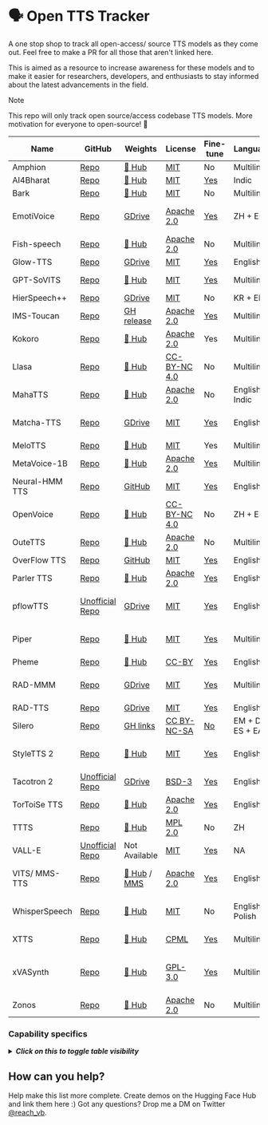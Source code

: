# 🗣️ Open TTS Tracker

A one stop shop to track all open-access/ source TTS models as they come out. Feel free to make a PR for all those that aren't linked here.

This is aimed as a resource to increase awareness for these models and to make it easier for researchers, developers, and enthusiasts to stay informed about the latest advancements in the field.

> [!NOTE]  
> This repo will only track open source/access codebase TTS models. More motivation for everyone to open-source! 🤗

| Name | GitHub | Weights | License | Fine-tune | Languages | Paper | Demo | Issues |
|---|---|---|---|---|---|---|---|---|
| Amphion | [Repo](https://github.com/open-mmlab/Amphion) | [🤗 Hub](https://huggingface.co/amphion) | [MIT](https://github.com/open-mmlab/Amphion/blob/main/LICENSE) | No | Multilingual | [Paper](https://arxiv.org/abs/2312.09911) | [🤗 Space](https://huggingface.co/amphion) |  |
| AI4Bharat | [Repo](https://github.com/AI4Bharat/Indic-TTS) | [🤗 Hub](https://huggingface.co/ai4bharat) | [MIT](https://github.com/AI4Bharat/Indic-TTS/blob/master/LICENSE.txt) | [Yes](https://github.com/AI4Bharat/Indic-TTS?tab=readme-ov-file#training-steps) | Indic | [Paper](https://arxiv.org/abs/2211.09536) | [Demo](https://models.ai4bharat.org/#/tts) |
| Bark | [Repo](https://github.com/huggingface/transformers/tree/main/src/transformers/models/bark) | [🤗 Hub](https://huggingface.co/suno/bark) | [MIT](https://github.com/suno-ai/bark/blob/main/LICENSE) | No | Multilingual | [Paper](https://arxiv.org/abs/2209.03143) | [🤗 Space](https://huggingface.co/spaces/suno/bark) |  |
| EmotiVoice | [Repo](https://github.com/netease-youdao/EmotiVoice) | [GDrive](https://drive.google.com/drive/folders/1y6Xwj_GG9ulsAonca_unSGbJ4lxbNymM) | [Apache 2.0](https://github.com/netease-youdao/EmotiVoice/blob/main/LICENSE) | [Yes](https://github.com/netease-youdao/EmotiVoice/wiki/Voice-Cloning-with-your-personal-data) | ZH + EN | Not Available | Not Available | Separate [GUI agreement](https://github.com/netease-youdao/EmotiVoice/blob/main/EmotiVoice_UserAgreement_%E6%98%93%E9%AD%94%E5%A3%B0%E7%94%A8%E6%88%B7%E5%8D%8F%E8%AE%AE.pdf) |
| Fish-speech | [Repo](https://github.com/fishaudio/fish-speech) | [🤗 Hub](https://huggingface.co/fishaudio) | [Apache 2.0](https://github.com/fishaudio/fish-speech/blob/main/LICENSE) | No | Multilingual | [Paper](https://arxiv.org/abs/2411.01156) | [🤗 Space](https://huggingface.co/spaces/fishaudio/fish-speech-1) | |
| Glow-TTS | [Repo](https://github.com/jaywalnut310/glow-tts) | [GDrive](https://drive.google.com/file/d/1JiCMBVTG4BMREK8cT3MYck1MgYvwASL0/view) | [MIT](https://github.com/jaywalnut310/glow-tts/blob/master/LICENSE) | [Yes](https://github.com/jaywalnut310/glow-tts?tab=readme-ov-file#2-pre-requisites) | English | [Paper](https://arxiv.org/abs/2005.11129) | [GH Pages](https://jaywalnut310.github.io/glow-tts-demo/index.html) |  |
| GPT-SoVITS | [Repo](https://github.com/RVC-Boss/GPT-SoVITS) | [🤗 Hub](https://huggingface.co/lj1995/GPT-SoVITS) | [MIT](https://github.com/RVC-Boss/GPT-SoVITS/blob/main/LICENSE) | [Yes](https://github.com/RVC-Boss/GPT-SoVITS?tab=readme-ov-file#pretrained-models) | Multilingual | Not Available | Not Available | |
| HierSpeech++ | [Repo](https://github.com/sh-lee-prml/HierSpeechpp) | [GDrive](https://drive.google.com/drive/folders/1-L_90BlCkbPyKWWHTUjt5Fsu3kz0du0w) | [MIT](https://github.com/sh-lee-prml/HierSpeechpp/blob/main/LICENSE) | No | KR + EN | [Paper](https://arxiv.org/abs/2311.12454) | [🤗 Space](https://huggingface.co/spaces/LeeSangHoon/HierSpeech_TTS) | |
| IMS-Toucan | [Repo](https://github.com/DigitalPhonetics/IMS-Toucan) | [GH release](https://github.com/DigitalPhonetics/IMS-Toucan/tags) | [Apache 2.0](https://github.com/DigitalPhonetics/IMS-Toucan/blob/ToucanTTS/LICENSE) | [Yes](https://github.com/DigitalPhonetics/IMS-Toucan#build-a-toucantts-pipeline) | Multilingual | [Paper](https://arxiv.org/abs/2206.12229) | [🤗 Space](https://huggingface.co/spaces/Flux9665/IMS-Toucan) |  |
| Kokoro | [Repo](https://github.com/hexgrad/kokoro) | [🤗 Hub](https://huggingface.co/hexgrad) | [Apache 2.0](https://github.com/hexgrad/kokoro/blob/main/LICENSE)  | Yes | Multilingual | | [🤗 Space](https://huggingface.co/spaces/hexgrad/Kokoro-TTS) | |
| Llasa | [Repo](https://github.com/zhenye234/LLaSA_training) | [🤗 Hub](https://huggingface.co/HKUSTAudio) | [CC-BY-NC 4.0](https://github.com/zhenye234/LLaSA_training/blob/main/LICENSE) | No | Multilingual | [Paper](https://arxiv.org/abs/2502.04128) | [🤗 Space](https://huggingface.co/spaces/zhenye234/LLaSA_TTS) | |
| MahaTTS | [Repo](https://github.com/dubverse-ai/MahaTTS) | [🤗 Hub](https://huggingface.co/Dubverse/MahaTTS) | [Apache 2.0](https://github.com/dubverse-ai/MahaTTS/blob/main/LICENSE) | No | English + Indic | Not Available | [Recordings](https://github.com/dubverse-ai/MahaTTS/blob/main/README.md#sample-outputs), [Colab](https://colab.research.google.com/drive/1qkZz2km-PX75P0f6mUb2y5e-uzub27NW?usp=sharing) | |
| Matcha-TTS | [Repo](https://github.com/shivammehta25/Matcha-TTS) | [GDrive](https://drive.google.com/drive/folders/17C_gYgEHOxI5ZypcfE_k1piKCtyR0isJ) | [MIT](https://github.com/shivammehta25/Matcha-TTS/blob/main/LICENSE) | [Yes](https://github.com/shivammehta25/Matcha-TTS/tree/main#train-with-your-own-dataset) | English | [Paper](https://arxiv.org/abs/2309.03199) | [🤗 Space](https://huggingface.co/spaces/shivammehta25/Matcha-TTS) | GPL-licensed phonemizer |
| MeloTTS | [Repo](https://github.com/myshell-ai/MeloTTS) | [🤗 Hub](https://huggingface.co/myshell-ai/) | [MIT](https://github.com/myshell-ai/MeloTTS/blob/main/LICENSE) | Yes | Multilingual | | [🤗 Space](https://huggingface.co/spaces/mrfakename/MeloTTS) | |
| MetaVoice-1B | [Repo](https://github.com/metavoiceio/metavoice-src) | [🤗 Hub](https://huggingface.co/metavoiceio/metavoice-1B-v0.1/tree/main) | [Apache 2.0](https://github.com/metavoiceio/metavoice-src/blob/main/LICENSE) | [Yes](https://github.com/metavoiceio/metavoice-src?tab=readme-ov-file) | Multilingual | Not Available | [🤗 Space](https://ttsdemo.themetavoice.xyz/) |  |
| Neural-HMM TTS | [Repo](https://github.com/shivammehta25/Neural-HMM) | [GitHub](https://github.com/shivammehta25/Neural-HMM/releases) | [MIT](https://github.com/shivammehta25/Neural-HMM/blob/main/LICENSE) | [Yes](https://github.com/shivammehta25/Neural-HMM?tab=readme-ov-file#setup-and-training-using-lj-speech) | English | [Paper](https://arxiv.org/abs/2108.13320) | [GH Pages](https://shivammehta25.github.io/Neural-HMM/) |  |
| OpenVoice | [Repo](https://github.com/myshell-ai/OpenVoice) | [🤗 Hub](https://huggingface.co/myshell-ai/OpenVoice) | [CC-BY-NC 4.0](https://github.com/myshell-ai/OpenVoice/blob/main/LICENSE) | No | ZH + EN | [Paper](https://arxiv.org/abs/2312.01479) | [🤗 Space](https://huggingface.co/spaces/myshell-ai/OpenVoice) | Non Commercial |
| OuteTTS | [Repo](https://github.com/edwko/OuteTTS) | [🤗 Hub](https://huggingface.co/OuteAI/) | [Apache 2.0](https://github.com/edwko/OuteTTS/blob/main/LICENSE) | No | Multilingual | | [🤗 Space](https://huggingface.co/spaces/OuteAI/OuteTTS-0.3-1B-Demo) | |
| OverFlow TTS | [Repo](https://github.com/shivammehta25/OverFlow) | [GitHub](https://github.com/shivammehta25/OverFlow/releases) | [MIT](https://github.com/shivammehta25/OverFlow/blob/main/LICENSE) | [Yes](https://github.com/shivammehta25/OverFlow/tree/main?tab=readme-ov-file#setup-and-training-using-lj-speech) | English | [Paper](https://arxiv.org/abs/2211.06892) | [GH Pages](https://shivammehta25.github.io/OverFlow/) |  |
| Parler TTS | [Repo](https://github.com/huggingface/parler-tts) | [🤗 Hub](https://huggingface.co/parler-tts/parler_tts_mini_v0.1) | [Apache 2.0](https://github.com/huggingface/parler-tts/blob/main/LICENSE) | [Yes](https://github.com/huggingface/parler-tts/tree/main/training) | English | Not Available | Not Available | |
| pflowTTS | [Unofficial Repo](https://github.com/p0p4k/pflowtts_pytorch) | [GDrive](https://drive.google.com/drive/folders/1x-A2Ezmmiz01YqittO_GLYhngJXazaF0) | [MIT](https://github.com/p0p4k/pflowtts_pytorch/blob/master/LICENSE) | [Yes](https://github.com/p0p4k/pflowtts_pytorch#instructions-to-run) | English | [Paper](https://openreview.net/pdf?id=zNA7u7wtIN) | Not Available | GPL-licensed phonemizer |
| Piper | [Repo](https://github.com/rhasspy/piper) | [🤗 Hub](https://huggingface.co/datasets/rhasspy/piper-checkpoints/) | [MIT](https://github.com/rhasspy/piper/blob/master/LICENSE.md) | [Yes](https://github.com/rhasspy/piper/blob/master/TRAINING.md) | Multilingual | Not Available | Not Available | [GPL-licensed phonemizer](https://github.com/rhasspy/piper/issues/93) |
| Pheme | [Repo](https://github.com/PolyAI-LDN/pheme) | [🤗 Hub](https://huggingface.co/PolyAI/pheme) | [CC-BY](https://github.com/PolyAI-LDN/pheme/blob/main/LICENSE) | [Yes](https://github.com/PolyAI-LDN/pheme#training) | English | [Paper](https://arxiv.org/abs/2401.02839) | [🤗 Space](https://huggingface.co/spaces/PolyAI/pheme) |  |
| RAD-MMM | [Repo](https://github.com/NVIDIA/RAD-MMM) | [GDrive](https://drive.google.com/file/d/1p8SEVHRlyLQpQnVP2Dc66RlqJVVRDCsJ/view) | [MIT](https://github.com/NVIDIA/RAD-MMM/blob/main/LICENSE) | [Yes](https://github.com/NVIDIA/RAD-MMM?tab=readme-ov-file#training) | Multilingual | [Paper](https://arxiv.org/pdf/2301.10335.pdf) | [Jupyter Notebook](https://github.com/NVIDIA/RAD-MMM/blob/main/inference.ipynb), [Webpage](https://research.nvidia.com/labs/adlr/projects/radmmm/) |  |
| RAD-TTS | [Repo](https://github.com/NVIDIA/radtts) | [GDrive](https://drive.google.com/file/d/1Rb2VMUwQahGrnpFSlAhCPh7OpDN3xgOr/view?usp=sharing) | [MIT](https://github.com/NVIDIA/radtts/blob/main/LICENSE) | [Yes](https://github.com/NVIDIA/radtts#training-radtts-without-pitch-and-energy-conditioning) | English | [Paper](https://openreview.net/pdf?id=0NQwnnwAORi) | [GH Pages](https://nv-adlr.github.io/RADTTS) |  |
| Silero | [Repo](https://github.com/snakers4/silero-models) | [GH links](https://github.com/snakers4/silero-models/blob/master/models.yml) | [CC BY-NC-SA](https://github.com/snakers4/silero-models/blob/master/LICENSE) | [No](https://github.com/snakers4/silero-models/discussions/78) | EM + DE + ES + EA | Not Available | Not Available | [Non Commercial](https://github.com/snakers4/silero-models/wiki/Licensing-and-Tiers) |
| StyleTTS 2 | [Repo](https://github.com/yl4579/StyleTTS2) | [🤗 Hub](https://huggingface.co/yl4579/StyleTTS2-LibriTTS/tree/main) | [MIT](https://github.com/yl4579/StyleTTS2/blob/main/LICENSE) | [Yes](https://github.com/yl4579/StyleTTS2#finetuning) | English | [Paper](https://arxiv.org/abs/2306.07691) | [🤗 Space](https://huggingface.co/spaces/styletts2/styletts2) | GPL-licensed phonemizer |
| Tacotron 2 | [Unofficial Repo](https://github.com/NVIDIA/tacotron2) | [GDrive](https://drive.google.com/file/d/1c5ZTuT7J08wLUoVZ2KkUs_VdZuJ86ZqA/view) | [BSD-3](https://github.com/NVIDIA/tacotron2/blob/master/LICENSE) | [Yes](https://github.com/NVIDIA/tacotron2/tree/master?tab=readme-ov-file#training) | English | [Paper](https://arxiv.org/abs/1712.05884) | [Webpage](https://google.github.io/tacotron/publications/tacotron2/) |  |
| TorToiSe TTS | [Repo](https://github.com/neonbjb/tortoise-tts) | [🤗 Hub](https://huggingface.co/jbetker/tortoise-tts-v2) | [Apache 2.0](https://github.com/neonbjb/tortoise-tts/blob/main/LICENSE) | [Yes](https://git.ecker.tech/mrq/tortoise-tts) | English | [Technical report](https://arxiv.org/abs/2305.07243) | [🤗 Space](https://huggingface.co/spaces/Manmay/tortoise-tts) |  |
| TTTS | [Repo](https://github.com/adelacvg/ttts) | [🤗 Hub](https://huggingface.co/adelacvg/TTTS) | [MPL 2.0](https://github.com/adelacvg/ttts/blob/master/LICENSE) | No | ZH | Not Available | [Colab](https://colab.research.google.com/github/adelacvg/ttts/blob/master/demo.ipynb), [🤗 Space](https://huggingface.co/spaces/mrfakename/TTTS) | |
| VALL-E | [Unofficial Repo](https://github.com/enhuiz/vall-e) | Not Available | [MIT](https://github.com/enhuiz/vall-e/blob/main/LICENSE) | [Yes](https://github.com/enhuiz/vall-e#get-started) | NA | [Paper](https://arxiv.org/abs/2301.02111) | Not Available |  |
| VITS/ MMS-TTS | [Repo](https://github.com/huggingface/transformers/tree/7142bdfa90a3526cfbed7483ede3afbef7b63939/src/transformers/models/vits) | [🤗 Hub](https://huggingface.co/kakao-enterprise) / [MMS](https://huggingface.co/models?search=mms-tts) | [Apache 2.0](https://github.com/huggingface/transformers/blob/main/LICENSE) | [Yes](https://github.com/ylacombe/finetune-hf-vits) | English | [Paper](https://arxiv.org/abs/2106.06103) | [🤗 Space](https://huggingface.co/spaces/kakao-enterprise/vits) | GPL-licensed phonemizer |
| WhisperSpeech | [Repo](https://github.com/collabora/WhisperSpeech) | [🤗 Hub](https://huggingface.co/collabora/whisperspeech) | [MIT](https://github.com/collabora/WhisperSpeech/blob/main/LICENSE) | No | English, Polish | Not Available | [🤗 Space](https://huggingface.co/spaces/collabora/WhisperSpeech), [Recordings](https://github.com/collabora/WhisperSpeech/blob/main/README.md), [Colab](https://colab.research.google.com/github/collabora/WhisperSpeech/blob/8168a30f26627fcd15076d10c85d9e33c52204cf/Inference%20example.ipynb) | |
| XTTS | [Repo](https://github.com/coqui-ai/TTS) | [🤗 Hub](https://huggingface.co/coqui/XTTS-v2) | [CPML](https://coqui.ai/cpml) | [Yes](https://docs.coqui.ai/en/latest/models/xtts.html#training) | Multilingual | [Paper](https://arxiv.org/abs/2406.04904) | [🤗 Space](https://huggingface.co/spaces/coqui/xtts) | Non Commercial |
| xVASynth | [Repo](https://github.com/DanRuta/xVA-Synth) | [🤗 Hub](https://huggingface.co/Pendrokar/xvapitch_nvidia) | [GPL-3.0](https://github.com/DanRuta/xVA-Synth/blob/master/LICENSE.md) | [Yes](https://github.com/DanRuta/xva-trainer) | Multilingual | [Paper](https://arxiv.org/abs/2009.14153) | [🤗 Space](https://huggingface.co/spaces/Pendrokar/xVASynth) | Copyrighted materials used for training. |
| Zonos | [Repo](https://github.com/Zyphra/Zonos/) | [🤗 Hub](https://huggingface.co/Zyphra/) | [Apache 2.0](https://github.com/Zyphra/Zonos/blob/main/LICENSE) | No | Multilingual | | [🤗 Space](https://huggingface.co/spaces/Steveeeeeeen/Zonos) | |


### Capability specifics

<details>
	<summary><b><i>Click on this to toggle table visibility</i></b></summary>

| Name | Processor<br>⚡ | Phonetic alphabet<br>🔤 | Insta-clone<br>👥 | Emotional control<br>🎭 | Prompting<br>📖 | Speech control<br>🎚 | Streaming support<br>🌊 | S2S support<br>🦜 | Longform synthesis |
|---|---|---|---|---|---|---|---|---| --- |
| Amphion | CUDA |  | 👥 | 🎭👥 | ❌ |  |  |  |  |
| Bark | CUDA |  | ❌ | 🎭 tags | ❌ |  |  |  |  |
| EmotiVoice |  |  |  |  |  |  |  |  |  |
| Fish-speech | CUDA | ❌ | 👥 | 🎭👥 | ❌ | speed / stability<br>🎚 | 🌊 | 🦜 | Yes |
| Glow-TTS |  |  |  |  |  |  |  |  |  |
| GPT-SoVITS |  |  |  |  |  |  |  |  |  |
| HierSpeech++ |  | ❌ | 👥 | 🎭👥 | ❌ | speed / stability<br>🎚 |  | 🦜 |  |
| IMS-Toucan | CUDA | ❌ | ❌ | ❌ | ❌ |  |  |  |  |
| Kokoro | CPU / CUDA | 👥 | ❌ | ❌ | ❌ | speed<br>🎚 | 🌊 | ❌ | |
| Llasa | CUDA | ❌ | 👥 | 🎭 | ❌ | ❌ | ❌ | ❌ | |
| MahaTTS |  |  |  |  |  |  |  |  |  |
| Matcha-TTS |  | IPA | ❌ | ❌ | ❌ | speed / stability<br>🎚 |  |  |  |
| MetaVoice-1B | CUDA |  | 👥 | 🎭👥 | ❌ | stability / similarity<br>🎚 |  |  | Yes |
| Neural-HMM TTS |  |  |  |  |  |  |  |  |  |
| OpenVoice | CUDA | ❌ | 👥 | 6-type 🎭<br>😡😃😭😯🤫😊    | ❌ |  |  |  |  |
| OuteTTS | CPU / CUDA | ❌ | 👥 | ❌ | ❌ | speed<br>🎚 | 🌊 | ❌ | |
| OverFlow TTS |  |  |  |  |  |  |  |  |  |
| pflowTTS |  |  |  |  |  |  |  |  |  |
| Piper |  |  |  |  |  |  |  |  |  |
| Pheme | CUDA | ❌ | 👥 | 🎭👥 | ❌ | stability<br>🎚 |  |  |  |
| RAD-TTS |  |  |  |  |  |  |  |  |  |
| Silero |  |  |  |  |  |  |  |  |  |
| StyleTTS 2 | CPU / CUDA | IPA | 👥 | 🎭👥 | ❌ |  | 🌊 |  | Yes |
| Tacotron 2 |  |  |  |  |  |  |  |  |  |
| TorToiSe TTS |  | ❌ | ❌ | ❌ | 📖 |  | 🌊 |  |  |
| TTTS | CPU/CUDA | ❌ | 👥 |  |  |  |  |  |  |
| VALL-E |  |  |  |  |  |  |  |  |  |
| VITS/ MMS-TTS | CUDA | ❌ | ❌ | ❌ | ❌ | speed<br>🎚 |  |  |  |
| WhisperSpeech | CUDA | ❌ | 👥 | 🎭👥 | ❌ | speed<br>🎚 |  |  |  |
| XTTS | CUDA | ❌ | 👥 | 🎭👥 | ❌ | speed / stability<br>🎚 | 🌊 | ❌ |  |
| xVASynth | CPU / CUDA | ARPAbet+ | ❌ | 4-type 🎭<br>😡😃😭😯<br>per‑phoneme | ❌ | speed / pitch / energy / 🎭<br>🎚<br>per‑phoneme | ❌ | 🦜 |  |
| Zonos | CUDA | eSpeak | 👥 | 🎭 | ❌ | speed / pitch / quality / emotion<br>🎚 | ❌ | ❌ | |

* Processor - CPU/CUDA/ROCm (single/multi used for inference; Real-time factor should be below 2.0 to qualify for CPU, though some leeway can be given if it supports audio streaming)
* Phonetic alphabet - None/[IPA](https://en.wikipedia.org/wiki/International_Phonetic_Alphabet)/[ARPAbet](https://en.wikipedia.org/wiki/ARPABET)<other> (Phonetic transcription that allows to control pronunciation of certain words during inference)
* Insta-clone - Yes/No (Zero-shot model for quick voice clone)
* Emotional control - Yes🎭/Strict (Strict, as in has no ability to go in-between states, insta-clone switch/🎭👥)
* Prompting - Yes/No (A side effect of narrator based datasets and a way to affect the emotional state, [ElevenLabs docs](https://elevenlabs.io/docs/speech-synthesis/prompting#emotion))
* Streaming support - Yes/No (If it is possible to playback audio that is still being generated)
* Speech control - speed/pitch/<other> (Ability to change the pitch, duration, energy and/or emotion of generated speech)
* Speech-To-Speech support - Yes/No (Streaming support implies real-time S2S; S2T=>T2S does not count)
</details>

## How can you help?

Help make this list more complete. Create demos on the Hugging Face Hub and link them here :)
Got any questions? Drop me a DM on Twitter [@reach_vb](https://twitter.com/reach_vb).   
